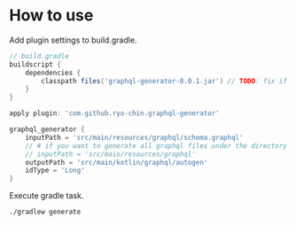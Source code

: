 # How to use
Add plugin settings to build.gradle.
```groovy
// build.gradle
buildscript {
    dependencies {
        classpath files('graphql-generator-0.0.1.jar') // TODO: fix if approved by gradle portal 
    }
}

apply plugin: 'com.github.ryo-chin.graphql-generator'

graphql_generator {
    inputPath = 'src/main/resources/graphql/schema.graphql' 
    // # if you want to generate all graphql files under the directory 
    // inputPath = 'src/main/resources/graphql'
    outputPath = 'src/main/kotlin/graphql/autogen'
    idType = 'Long'
}
```
Execute gradle task.
```bash
./gradlew generate
```